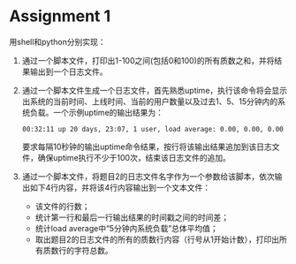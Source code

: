 # Assignment 1

用shell和python分别实现：

1. 通过一个脚本文件，打印出1-100之间(包括0和100)的所有质数之和，并将结果输出到一个日志文件。

2. 通过一个脚本文件生成一个日志文件，首先熟悉uptime，执行该命令将会显示出系统的当前时间、上线时间、当前的用户数量以及过去1、5、15分钟内的系统负载。一个示例uptime的输出结果为：

   ```shell
   00:32:11 up 20 days, 23:07, 1 user, load average: 0.00, 0.00, 0.00
   ```

   要求每隔10秒钟的输出uptime命令结果，按行将该输出结果追加到该日志文件，确保uptime执行不少于100次，结束该日志文件的追加。

3. 通过一个脚本文件，将题目2的日志文件名字作为一个参数给该脚本，依次输出如下4行内容，并将该4行内容输出到一个文本文件：
   - 该文件的行数；
   - 统计第一行和最后一行输出结果的时间戳之间的时间差；
   - 统计load average中“5分钟内系统负载”总体平均值；
   - 取出题目2的日志文件的所有的质数行内容（行号从1开始计数），打印出所有质数行的字符总数。